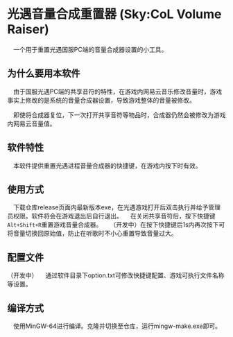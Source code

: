 # 光遇音量合成重置器 (Sky:CoL Volume Raiser)
&emsp;一个用于重置光遇国服PC端的音量合成器设置的小工具。

## 为什么要用本软件
&emsp;由于国服光遇PC端的共享音符的特性，在游戏内网易云音乐修改音量时，游戏事实上修改的是系统的音量合成器设置，导致游戏整体的音量被修改。

&emsp;即使将合成器复位，下一次打开共享音符等物品时，合成器仍然会被修改为游戏内网易云音量值。

## 软件特性
&emsp;本软件提供重置光遇进程音量合成器的快捷键，在游戏内按下时有效。

## 使用方式
&emsp;下载仓库release页面内最新版本exe，在光遇游戏打开后双击执行并给予管理员权限。软件将会在游戏退出后自行退出。
&emsp;在关闭共享音符后，按下快捷键``Alt+Shift+R``重置游戏音量合成器。
&emsp;（开发中）在按下快捷键后1s内再次按下可将音量切换回原始值，防止在听歌时不小心重置导致音量过大。

## 配置文件
（开发中）
&emsp;通过软件目录下option.txt可修改快捷键配置、游戏可执行文件名称等设置。

## 编译方式
&emsp;使用MinGW-64进行编译。克隆并切换至仓库，运行mingw-make.exe即可。
